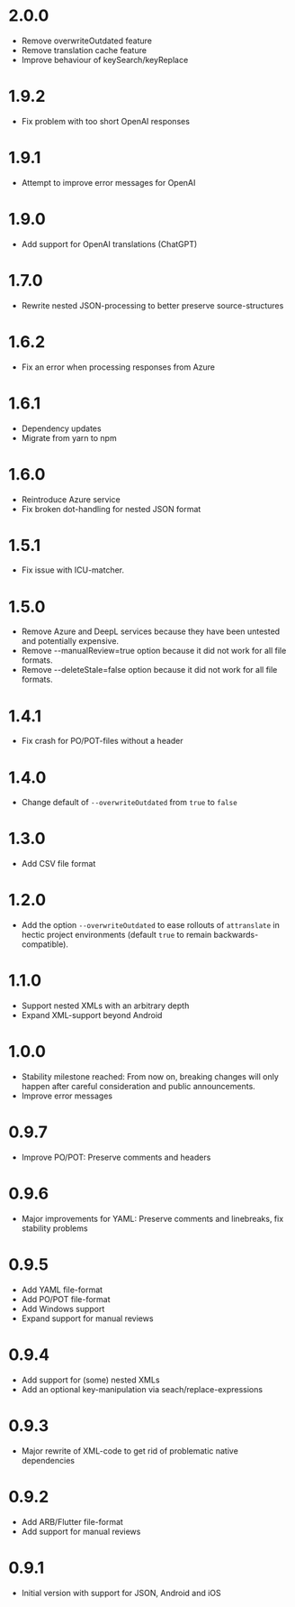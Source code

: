 # 2.0.0

- Remove overwriteOutdated feature
- Remove translation cache feature
- Improve behaviour of keySearch/keyReplace

# 1.9.2

- Fix problem with too short OpenAI responses

# 1.9.1

- Attempt to improve error messages for OpenAI

# 1.9.0

- Add support for OpenAI translations (ChatGPT)

# 1.7.0

- Rewrite nested JSON-processing to better preserve source-structures

# 1.6.2

- Fix an error when processing responses from Azure

# 1.6.1

- Dependency updates
- Migrate from yarn to npm

# 1.6.0

- Reintroduce Azure service
- Fix broken dot-handling for nested JSON format

# 1.5.1

- Fix issue with ICU-matcher.

# 1.5.0

- Remove Azure and DeepL services because they have been untested and potentially expensive.
- Remove --manualReview=true option because it did not work for all file formats.
- Remove --deleteStale=false option because it did not work for all file formats.

# 1.4.1

- Fix crash for PO/POT-files without a header

# 1.4.0

- Change default of `--overwriteOutdated` from `true` to `false`

# 1.3.0

- Add CSV file format

# 1.2.0

- Add the option `--overwriteOutdated` to ease rollouts of `attranslate` in hectic project environments (default `true` to remain backwards-compatible).

# 1.1.0

- Support nested XMLs with an arbitrary depth
- Expand XML-support beyond Android

# 1.0.0

- Stability milestone reached: From now on, breaking changes will only happen after careful consideration and public announcements.
- Improve error messages

# 0.9.7

- Improve PO/POT: Preserve comments and headers

# 0.9.6

- Major improvements for YAML: Preserve comments and linebreaks, fix stability problems

# 0.9.5

- Add YAML file-format
- Add PO/POT file-format
- Add Windows support
- Expand support for manual reviews

# 0.9.4

- Add support for (some) nested XMLs
- Add an optional key-manipulation via seach/replace-expressions

# 0.9.3

- Major rewrite of XML-code to get rid of problematic native dependencies

# 0.9.2

- Add ARB/Flutter file-format
- Add support for manual reviews

# 0.9.1

- Initial version with support for JSON, Android and iOS
